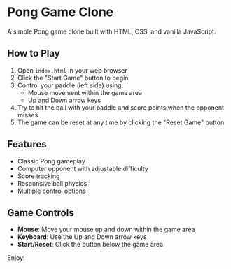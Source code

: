 # Pong Game Clone

A simple Pong game clone built with HTML, CSS, and vanilla JavaScript.

## How to Play

1. Open `index.html` in your web browser
2. Click the "Start Game" button to begin
3. Control your paddle (left side) using:
   - Mouse movement within the game area
   - Up and Down arrow keys
4. Try to hit the ball with your paddle and score points when the opponent misses
5. The game can be reset at any time by clicking the "Reset Game" button

## Features

- Classic Pong gameplay
- Computer opponent with adjustable difficulty
- Score tracking
- Responsive ball physics
- Multiple control options

## Game Controls

- **Mouse**: Move your mouse up and down within the game area
- **Keyboard**: Use the Up and Down arrow keys
- **Start/Reset**: Click the button below the game area

Enjoy! 